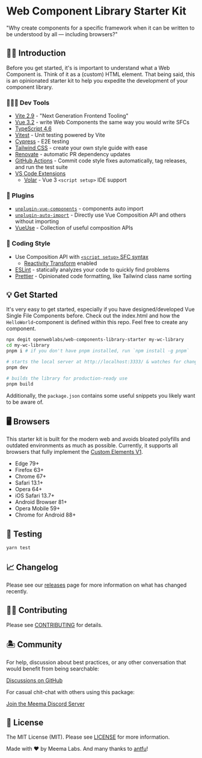 # Web Component Library Starter Kit

"Why create components for a specific framework when it can be written to be understood by all — including browsers?"

## 👋🏼 Introduction

Before you get started, it's is important to understand what a Web Component is. Think of it as a (custom) HTML element. That being said, this is an opinionated starter kit to help you expedite the development of your component library.

### 👩🏽‍💻 Dev Tools

- [Vite 2.9](https://vitejs.dev/) - "Next Generation Frontend Tooling"
- [Vue 3.2](https://vuejs.org/) - write Web Components the same way you would write SFCs
- [TypeScript 4.6](https://www.typescriptlang.org/)
- [Vitest](https://github.com/vitest-dev/vitest) - Unit testing powered by Vite
- [Cypress](https://cypress.io/) - E2E testing
- [Tailwind CSS](https://tailwindcss.com/) - create your own style guide with ease
- [Renovate](https://renovatebot.com/) - automatic PR dependency updates
- [GitHub Actions](https://github.com/features/actions) - Commit code style fixes automatically, tag releases, and run the test suite
- [VS Code Extensions](./.vscode/extensions.json)
  - [Volar](https://marketplace.visualstudio.com/items?itemName=johnsoncodehk.volar) - Vue 3 `<script setup>` IDE support

### 🧩 Plugins

- [`unplugin-vue-components`](https://github.com/antfu/unplugin-vue-components) - components auto import
- [`unplugin-auto-import`](https://github.com/antfu/unplugin-auto-import) - Directly use Vue Composition API and others without importing
- [VueUse](https://github.com/antfu/vueuse) - Collection of useful composition APIs

### 🥰 Coding Style

- Use Composition API with [`<script setup>` SFC syntax](https://github.com/vuejs/rfcs/pull/227)
  - [Reactivity Transform](https://vuejs.org/guide/extras/reactivity-transform.html) enabled
- [ESLint](https://eslint.org/) - statically analyzes your code to quickly find problems
- [Prettier](https://prettier.io/) - Opinionated code formatting, like Tailwind class name sorting

## 💡 Get Started

It's very easy to get started, especially if you have designed/developed Vue Single File Components before. Check out the index.html and how the `HelloWorld`-component is defined within this repo. Feel free to create any component.

```bash
npx degit openweblabs/web-components-library-starter my-wc-library
cd my-wc-library
pnpm i # if you don't have pnpm installed, run `npm install -g pnpm`

# starts the local server at http://localhost:3333/ & watches for changes
pnpm dev

# builds the library for production-ready use
pnpm build
```

Additionally, the `package.json` contains some useful snippets you likely want to be aware of.

## 🖥️ Browsers

This starter kit is built for the modern web and avoids bloated polyfills and outdated environments as much as possible. Currently, it supports all browsers that fully implement the [Custom Elements V1][caniuse-custom-el-v1].

- Edge 79+
- Firefox 63+
- Chrome 67+
- Safari 13.1+
- Opera 64+
- iOS Safari 13.7+
- Android Browser 81+
- Opera Mobile 59+
- Chrome for Android 88+

[caniuse-custom-el-v1]: https://caniuse.com/custom-elementsv1

## 🧪 Testing

```bash
yarn test
```

## 📈 Changelog

Please see our [releases](https://github.com/openweblabs/web-components-library-starter/releases) page for more information on what has changed recently.

## 💪🏼 Contributing

Please see [CONTRIBUTING](.github/CONTRIBUTING.md) for details.

## 🏝 Community

For help, discussion about best practices, or any other conversation that would benefit from being searchable:

[Discussions on GitHub](https://github.com/openweblabs/web-components-library-starter/discussions)

For casual chit-chat with others using this package:

[Join the Meema Discord Server](https://discord.meema.io)

## 📄 License

The MIT License (MIT). Please see [LICENSE](LICENSE.md) for more information.

Made with ❤️ by Meema Labs. And many thanks to [antfu](https://github.com/antfu)!
